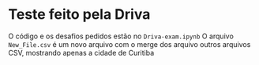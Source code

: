 # Teste feito pela Driva

O código e os desafios pedidos estão no `Driva-exam.ipynb`
O arquivo `New_File.csv` é um novo arquivo com o merge dos arquivo outros arquivos CSV, mostrando apenas a cidade de Curitiba
